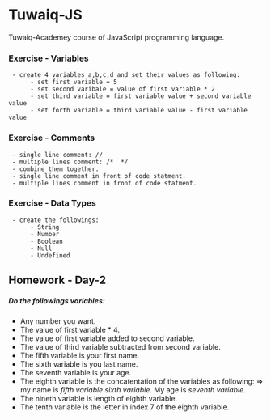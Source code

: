 # Tuwaiq-JS
Tuwaiq-Academey course of JavaScript programming language.

### Exercise - Variables
     - create 4 variables a,b,c,d and set their values as following:
          - set first variable = 5
          - set second varibale = value of first variable * 2
          - set third variable = first variable value + second variable value
          - set forth variable = third variable value - first variable value
### Exercise - Comments
     - single line comment: //
     - multiple lines comment: /*  */
     - combine them together.
     - single line comment in front of code statment.
     - multiple lines comment in front of code statment.
### Exercise - Data Types
     - create the followings:
          - String
          - Number
          - Boolean
          - Null
          - Undefined
## Homework - Day-2

##### Do the followings variables:

- Any number you want.
- The value of first variable * 4.
- The value of first variable added to second variable.
- The value of third variable subtracted from second variable.
- The fifth variable is your first name.
- The sixth variable is you last name.
- The seventh variable is your age.
- The eighth variable is the concatentation of the variables as following: => my name is *fifth variable* *sixth variable*. My age is *seventh variable*.
- The nineth variable is length of eighth variable.
- The tenth variable is the letter in index 7 of the eighth variable.